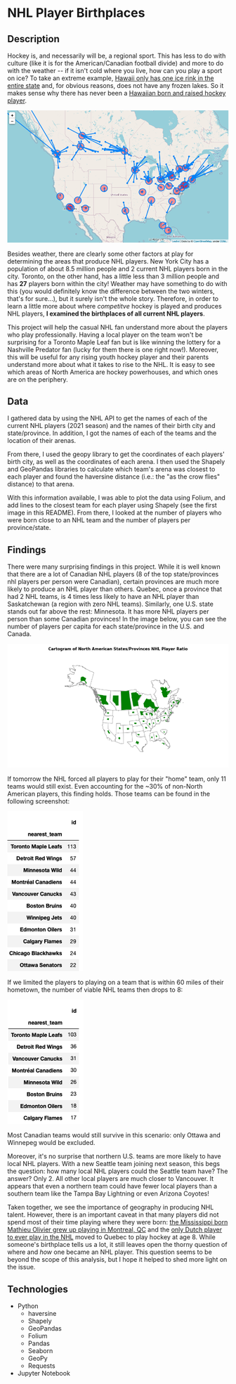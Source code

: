 # NHL Player Birthplaces 

## Description
Hockey is, and necessarily will be, a regional sport. This has less to do with culture (like it is for the American/Canadian football divide) and more to do with the weather -- if it isn't cold where you live, how can you play a sport on ice? To take an extreme example, [Hawaii only has one ice rink in the entire state](https://www.icepalacehawaii.com/about) and, for obvious reasons, does not have any frozen lakes. So it makes sense why there has never been a [Hawaiian born and raised hockey player](https://www.hockey-reference.com/friv/birthplaces.cgi).

![Map of all NHL players' birthplaces and closest NHL team](./images/folium_map.png)

Besides weather, there are clearly some other factors at play for determining the areas that produce NHL players. New York City has a population of about 8.5 million people and 2 current NHL players born in the city. Toronto, on the other hand, has a little less than 3 million people and has **27** players born within the city! Weather may have something to do with this (you would definitely know the difference between the two winters, that's for sure...), but it surely isn't the whole story. Therefore, in order to learn a little more about where *competitve* hockey is played and produces NHL players, **I examined the birthplaces of all current NHL players**. 

This project will help the casual NHL fan understand more about the players who play professionally. Having a local player on the team won't be surprising for a Toronto Maple Leaf fan but is like winning the lottery for a Nashville Predator fan (lucky for them there is one right now!). Moreover, this will be useful for any rising youth hockey player and their parents understand more about what it takes to rise to the NHL. It is easy to see which areas of North America are hockey powerhouses, and which ones are on the periphery. 

## Data
I gathered data by using the NHL API to get the names of each of the current NHL players (2021 season) and the names of their birth city and state/province. In addition, I got the names of each of the teams and the location of their arenas.

From there, I used the geopy library to get the coordinates of each players' birth city, as well as the coordinates of each arena. I then used the Shapely and GeoPandas libraries to calculate which team's arena was closest to each player and found the haversine distance (i.e.: the "as the crow flies" distance) to that arena.  

With this information available, I was able to plot the data using Folium, and add lines to the closest team for each player using Shapely (see the first image in this README). From there, I looked at the number of players who were born close to an NHL team and the number of players per province/state. 

## Findings 
There were many surprising findings in this project. While it is well known that there are a lot of Canadian NHL players (8 of the top state/provinces nhl players per person were Canadian), certain provinces are much more likely to produce an NHL player than others. Quebec, once a province that had 2 NHL teams, is 4 times less likely to have an NHL player than Saskatchewan (a region with zero NHL teams). Similarly, one U.S. state stands out far above the rest: Minnesota. It has more NHL players per person than some Canadian provinces! In the image below, you can see the number of players per capita for each state/province in the U.S. and Canada.

![Cartogram of States/Provinces and Players per Capita](./images/province_state_cartogram.png)

If tomorrow the NHL forced all players to play for their "home" team, only 11 teams would still exist. Even accounting for the ~30% of non-North American players, this finding holds. Those teams can be found in the following screenshot: 

![Number of players born close to NHL team](./images/nearest_nhl_team_player_count.png)

If we limited the players to playing on a team that is within 60 miles of their hometown, the number of viable NHL teams then drops to 8: 

![Number of players born reasonably close to an NHL team](./images/reasonably_close_nhl_team_player_count.png)

Most Canadian teams would still survive in this scenario: only Ottawa and Winnepeg would be excluded. 

Moreover, it's no surprise that northern U.S. teams are more likely to have local NHL players. With a new Seattle team joining next season, this begs the question: how many local NHL players could the Seattle team have? The answer? Only 2. All other local players are much closer to Vancouver. It appears that even a northern team could have fewer local players than a southern team like the Tampa Bay Lightning or even Arizona Coyotes! 

Taken together, we see the importance of geography in producing NHL talent. However, there is an important caveat in that many players did not spend most of their time playing where they were born: [the Mississippi born Mathieu Olivier grew up playing in Montreal, QC](https://en.wikipedia.org/wiki/Mathieu_Olivier) and the [only Dutch player to ever play in the NHL](https://en.wikipedia.org/wiki/Daniel_Sprong) moved to Quebec to play hockey at age 8. While someone's birthplace tells us a lot, it still leaves open the thorny question of where and *how* one became an NHL player. This question seems to be beyond the scope of this analysis, but I hope it helped to shed more light on the issue. 

## Technologies
- Python
    - haversine
    - Shapely
    - GeoPandas
    - Folium
    - Pandas
    - Seaborn
    - GeoPy
    - Requests
- Jupyter Notebook

